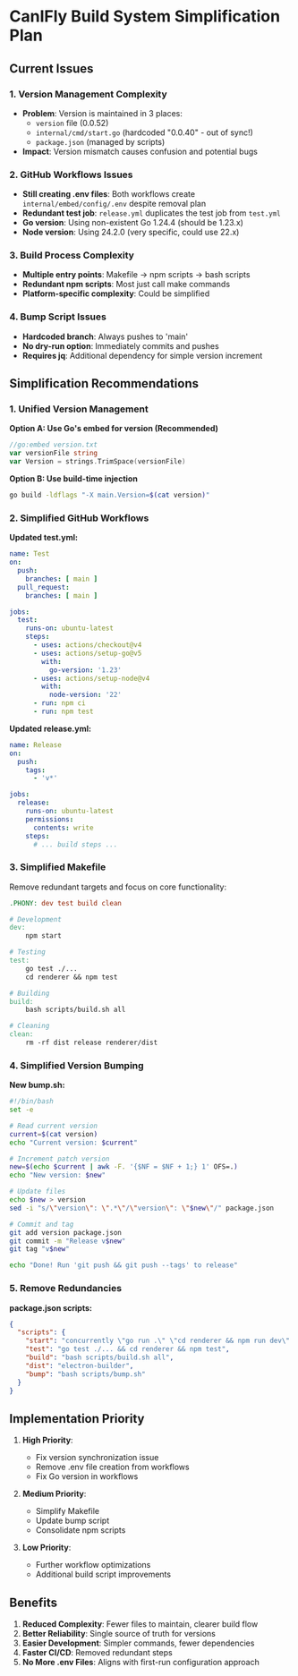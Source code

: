 # CanIFly Build System Simplification Plan

## Current Issues

### 1. Version Management Complexity
- **Problem**: Version is maintained in 3 places:
  - `version` file (0.0.52)
  - `internal/cmd/start.go` (hardcoded "0.0.40" - out of sync!)
  - `package.json` (managed by scripts)
- **Impact**: Version mismatch causes confusion and potential bugs

### 2. GitHub Workflows Issues
- **Still creating .env files**: Both workflows create `internal/embed/config/.env` despite removal plan
- **Redundant test job**: `release.yml` duplicates the test job from `test.yml`
- **Go version**: Using non-existent Go 1.24.4 (should be 1.23.x)
- **Node version**: Using 24.2.0 (very specific, could use 22.x)

### 3. Build Process Complexity
- **Multiple entry points**: Makefile → npm scripts → bash scripts
- **Redundant npm scripts**: Most just call make commands
- **Platform-specific complexity**: Could be simplified

### 4. Bump Script Issues
- **Hardcoded branch**: Always pushes to 'main'
- **No dry-run option**: Immediately commits and pushes
- **Requires jq**: Additional dependency for simple version increment

## Simplification Recommendations

### 1. Unified Version Management

**Option A: Use Go's embed for version (Recommended)**
```go
//go:embed version.txt
var versionFile string
var Version = strings.TrimSpace(versionFile)
```

**Option B: Use build-time injection**
```bash
go build -ldflags "-X main.Version=$(cat version)"
```

### 2. Simplified GitHub Workflows

**Updated test.yml:**
```yaml
name: Test
on:
  push:
    branches: [ main ]
  pull_request:
    branches: [ main ]

jobs:
  test:
    runs-on: ubuntu-latest
    steps:
      - uses: actions/checkout@v4
      - uses: actions/setup-go@v5
        with:
          go-version: '1.23'
      - uses: actions/setup-node@v4
        with:
          node-version: '22'
      - run: npm ci
      - run: npm test
```

**Updated release.yml:**
```yaml
name: Release
on:
  push:
    tags:
      - 'v*'

jobs:
  release:
    runs-on: ubuntu-latest
    permissions:
      contents: write
    steps:
      # ... build steps ...
```

### 3. Simplified Makefile

Remove redundant targets and focus on core functionality:

```makefile
.PHONY: dev test build clean

# Development
dev:
	npm start

# Testing
test:
	go test ./...
	cd renderer && npm test

# Building
build:
	bash scripts/build.sh all

# Cleaning
clean:
	rm -rf dist release renderer/dist
```

### 4. Simplified Version Bumping

**New bump.sh:**
```bash
#!/bin/bash
set -e

# Read current version
current=$(cat version)
echo "Current version: $current"

# Increment patch version
new=$(echo $current | awk -F. '{$NF = $NF + 1;} 1' OFS=.)
echo "New version: $new"

# Update files
echo $new > version
sed -i "s/\"version\": \".*\"/\"version\": \"$new\"/" package.json

# Commit and tag
git add version package.json
git commit -m "Release v$new"
git tag "v$new"

echo "Done! Run 'git push && git push --tags' to release"
```

### 5. Remove Redundancies

**package.json scripts:**
```json
{
  "scripts": {
    "start": "concurrently \"go run .\" \"cd renderer && npm run dev\" \"wait-on http://localhost:3113 && electron .\"",
    "test": "go test ./... && cd renderer && npm test",
    "build": "bash scripts/build.sh all",
    "dist": "electron-builder",
    "bump": "bash scripts/bump.sh"
  }
}
```

## Implementation Priority

1. **High Priority**:
   - Fix version synchronization issue
   - Remove .env file creation from workflows
   - Fix Go version in workflows

2. **Medium Priority**:
   - Simplify Makefile
   - Update bump script
   - Consolidate npm scripts

3. **Low Priority**:
   - Further workflow optimizations
   - Additional build script improvements

## Benefits

1. **Reduced Complexity**: Fewer files to maintain, clearer build flow
2. **Better Reliability**: Single source of truth for versions
3. **Easier Development**: Simpler commands, fewer dependencies
4. **Faster CI/CD**: Removed redundant steps
5. **No More .env Files**: Aligns with first-run configuration approach